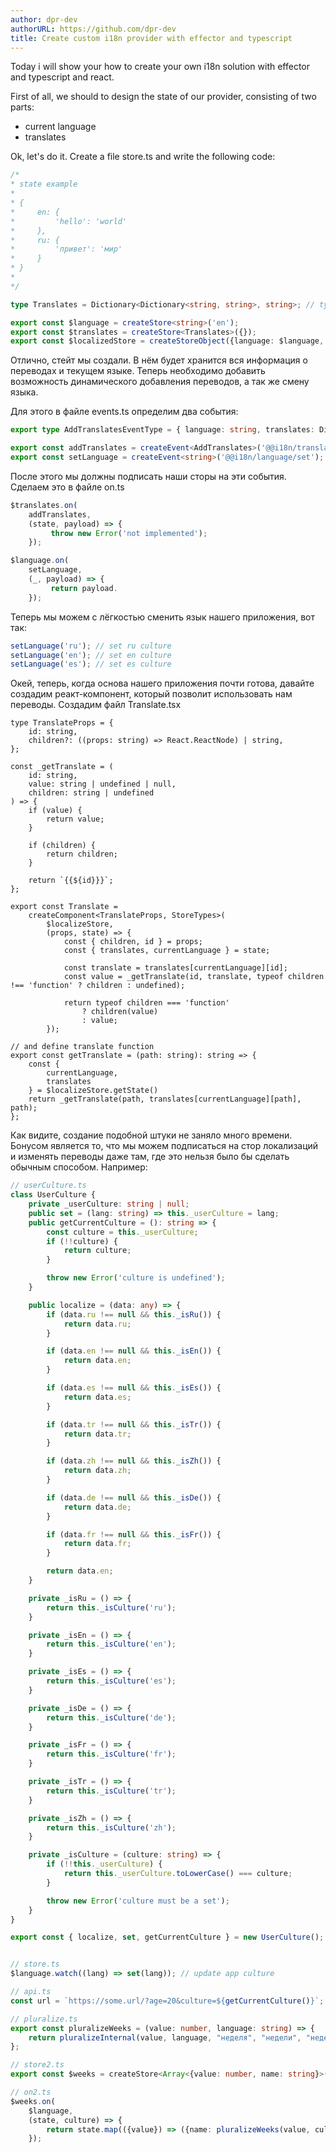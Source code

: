 ```yaml
---
author: dpr-dev
authorURL: https://github.com/dpr-dev
title: Create custom i18n provider with effector and typescript
---
```


Today i will show your how to create your own i18n solution with effector and typescript and react.  

First of all, we should to design the state of our provider, consisting of two parts: 
- current language
- translates

Ok, let's do it. Create a file store.ts and write the following code:

<!--DOCUSAURUS_CODE_TABS-->

<!--TypeScript-->

```ts
/*
* state example
*
* {
*     en: {
*         'hello': 'world'
*     }, 
*     ru: {
*         'привет': 'мир'
*     }
* }
*
*/

type Translates = Dictionary<Dictionary<string, string>, string>; // type from ts-essentials

export const $language = createStore<string>('en'); 
export const $translates = createStore<Translates>({}); 
export const $localizedStore = createStoreObject({language: $language, translates: $translates}); 
```

<!--END_DOCUSAURUS_CODE_TABS-->

Отлично, стейт мы создали. В нём будет хранится вся информация о переводах и текущем языке. Теперь необходимо добавить возможность динамического добавления переводов, а так же смену языка. 

Для этого в файле events.ts определим два события: 

<!--DOCUSAURUS_CODE_TABS-->

<!--TypeScript-->

```ts 
export type AddTranslatesEventType = { language: string, translates: Dictionary<string, string> };

export const addTranslates = createEvent<AddTranslates>('@@i18n/translates/add');
export const setLanguage = createEvent<string>('@@i18n/language/set');
```

<!--END_DOCUSAURUS_CODE_TABS-->

После этого мы должны подписать наши сторы на эти события. Сделаем это в файле on.ts 

<!--DOCUSAURUS_CODE_TABS-->

<!--TypeScript-->

```ts  
$translates.on(
    addTranslates,
    (state, payload) => {
         throw new Error('not implemented'); 
    });

$language.on(
    setLanguage,
    (_, payload) => {
         return payload. 
    }); 
```

<!--END_DOCUSAURUS_CODE_TABS-->



Теперь мы можем с лёгкостью сменить язык нашего приложения, вот так: 
<!--DOCUSAURUS_CODE_TABS-->

<!--TypeScript-->

```ts  
setLanguage('ru'); // set ru culture
setLanguage('en'); // set en culture
setLanguage('es'); // set es culture
```

<!--END_DOCUSAURUS_CODE_TABS-->

Окей, теперь, когда основа нашего приложения почти готова, давайте создадим реакт-компонент, который позволит использовать нам переводы. Создадим файл Translate.tsx

<!--DOCUSAURUS_CODE_TABS-->

<!--TypeScript-->

```tsx
type TranslateProps = {
    id: string,
    children?: ((props: string) => React.ReactNode) | string,
};

const _getTranslate = (
    id: string,
    value: string | undefined | null,
    children: string | undefined
) => {
    if (value) {
        return value;
    }

    if (children) {
        return children;
    }

    return `{{${id}}}`;
};

export const Translate =
    createComponent<TranslateProps, StoreTypes>(
        $localizeStore,
        (props, state) => {
            const { children, id } = props;
            const { translates, currentLanguage } = state;

            const translate = translates[currentLanguage][id];
            const value = _getTranslate(id, translate, typeof children !== 'function' ? children : undefined);

            return typeof children === 'function'
                ? children(value)
                : value;
        });

// and define translate function
export const getTranslate = (path: string): string => {
    const {
        currentLanguage,
        translates
    } = $localizeStore.getState()
    return _getTranslate(path, translates[currentLanguage][path], path);
}; 
```

<!--END_DOCUSAURUS_CODE_TABS-->

Как видите, создание подобной штуки не заняло много времени. Бонусом является то, что мы можем подписаться на стор локализаций и изменять переводы даже там, где это нельзя было бы сделать обычным способом. Например: 

<!--DOCUSAURUS_CODE_TABS-->

<!--TypeScript-->

```ts  
// userCulture.ts
class UserCulture {
    private _userCulture: string | null;
    public set = (lang: string) => this._userCulture = lang;
    public getCurrentCulture = (): string => {
        const culture = this._userCulture;
        if (!!culture) {
            return culture;
        }

        throw new Error('culture is undefined');
    }

    public localize = (data: any) => {
        if (data.ru !== null && this._isRu()) {
            return data.ru;
        }

        if (data.en !== null && this._isEn()) {
            return data.en;
        }

        if (data.es !== null && this._isEs()) {
            return data.es;
        }

        if (data.tr !== null && this._isTr()) {
            return data.tr;
        }

        if (data.zh !== null && this._isZh()) {
            return data.zh;
        }

        if (data.de !== null && this._isDe()) {
            return data.de;
        }

        if (data.fr !== null && this._isFr()) {
            return data.fr;
        }

        return data.en;
    }

    private _isRu = () => {
        return this._isCulture('ru');
    }

    private _isEn = () => {
        return this._isCulture('en');
    }

    private _isEs = () => {
        return this._isCulture('es');
    }

    private _isDe = () => {
        return this._isCulture('de');
    }

    private _isFr = () => {
        return this._isCulture('fr');
    }

    private _isTr = () => {
        return this._isCulture('tr');
    }

    private _isZh = () => {
        return this._isCulture('zh');
    }

    private _isCulture = (culture: string) => {
        if (!!this._userCulture) {
            return this._userCulture.toLowerCase() === culture;
        }

        throw new Error('culture must be a set');
    }
}

export const { localize, set, getCurrentCulture } = new UserCulture(); 


// store.ts
$language.watch((lang) => set(lang)); // update app culture

// api.ts
const url = `https://some.url/?age=20&culture=${getCurrentCulture()}`; 

// pluralize.ts
export const pluralizeWeeks = (value: number, language: string) => {
    return pluralizeInternal(value, language, "неделя", "недели", "недель", "week", "weeks", "semana", "semanas", "hafta", "hafta")
}; 

// store2.ts
export const $weeks = createStore<Array<{value: number, name: string}>([]); 

// on2.ts
$weeks.on(
    $language, 
    (state, culture) => {
        return state.map(({value}) => ({name: pluralizeWeeks(value, culture), value}); 
    }); 
```

<!--END_DOCUSAURUS_CODE_TABS-->
